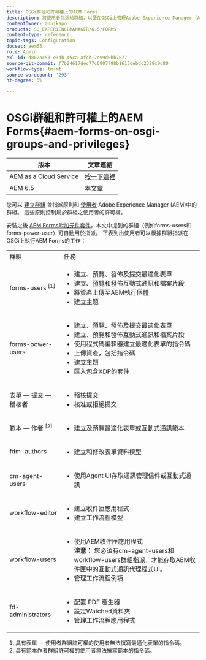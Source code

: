```yaml
---
title: OSGi群組和許可權上的AEM Forms
description: 將使用者指派給群組，以便在OSGi上管理Adobe Experience Manager (AEM) Forms
contentOwner: anujkapo
products: SG_EXPERIENCEMANAGER/6.5/FORMS
content-type: reference
topic-tags: Configuration
docset: aem65
role: Admin
exl-id: d802ac53-e3db-45ca-afcb-7e99d0bb7877
source-git-commit: f7b24617dec77c6907798b1615debdc2329c9d80
workflow-type: tm+mt
source-wordcount: '293'
ht-degree: 6%

---
```


# OSGi群組和許可權上的AEM Forms{#aem-forms-on-osgi-groups-and-privileges}

| 版本 | 文章連結 |
| -------- | ---------------------------- |
| AEM as a Cloud Service  | [按一下這裡](https://experienceleague.adobe.com/docs/experience-manager-cloud-service/content/forms/setup-configure-migrate/forms-groups-privileges-tasks.html) |
| AEM 6.5 | 本文章 |

您可以 [建立群組](/help/sites-administering/user-group-ac-admin.md#group-administration) 並指派原則和 [使用者](/help/sites-administering/user-group-ac-admin.md#user-administration) Adobe Experience Manager (AEM)中的群組。 這些原則控制屬於群組之使用者的許可權。

安裝之後 [AEM Forms附加元件套件](../../forms/using/installing-configuring-aem-forms-osgi.md)，本文中提到的群組（例如forms-users和forms-power-user）可自動用於指派。 下表列出使用者可以根據群組指派在OSGi上執行AEM Forms的工作：

<table>
 <tbody>
  <tr>
   <td>群組</td> 
   <td>任務</td> 
  </tr>
  <tr>
   <td>forms-users <sup>[1]</sup></td> 
   <td>
    <ul> 
     <li>建立、預覽、發佈及提交最適化表單</li> 
     <li>建立、預覽和發佈互動式通訊和檔案片段</li> 
     <li>將資產上傳至AEM執行個體</li> 
     <li>建立主題</li> 
    </ul> </td> 
  </tr>
  <tr>
   <td>forms-power-users</td> 
   <td>
    <ul> 
     <li>建立、預覽、發佈及提交最適化表單</li> 
     <li>建立、預覽和發佈互動式通訊和檔案片段</li> 
     <li>使用程式碼編輯器建立最適化表單的指令碼</li> 
     <li>上傳資產，包括指令碼</li> 
     <li>建立主題</li> 
     <li>匯入包含XDP的套件</li> 
    </ul> </td> 
  </tr>
  <tr>
   <td>表單 — 提交 — 稽核者</td> 
   <td>
    <ul> 
     <li>稽核提交</li> 
     <li>核准或拒絕提交</li> 
    </ul> </td> 
  </tr>
  <tr>
   <td>範本 — 作者 <sup>[2]</sup></td> 
   <td>
    <ul> 
     <li>建立及預覽最適化表單或互動式通訊範本</li> 
    </ul> </td> 
  </tr>
  <tr>
   <td><p>fdm-authors</p> </td> 
   <td>
    <ul> 
     <li>建立和修改表單資料模型</li> 
    </ul> </td> 
  </tr>
  <tr>
   <td>cm-agent-users</td> 
   <td>
    <ul> 
     <li>使用Agent UI存取通訊管理信件或互動式通訊</li> 
    </ul> </td> 
  </tr>
  <tr>
   <td><p>workflow-editor</p> </td> 
   <td>
    <ul> 
     <li>建立收件匣應用程式</li> 
     <li>建立工作流程模型</li> 
    </ul> </td> 
  </tr>
  <tr>
   <td>workflow-users</td> 
   <td>
    <ul> 
     <li>使用AEM收件匣應用程式<br /> <strong>注意： </strong>您必須有cm-agent-users和workflow-users群組指派，才能存取AEM收件匣中的互動式通訊代理程式UI。</li> 
     <li>管理工作流程例項</li> 
    </ul> </td> 
  </tr>
  <tr>
   <td>fd-administrators</td> 
   <td>
    <ul> 
     <li>配置 PDF 產生器</li> 
     <li>設定Watched資料夾</li> 
     <li>管理工作流程應用程式</li> 
    </ul> </td> 
  </tr>
 </tbody>
</table>

1. 具有表單 — 使用者群組許可權的使用者無法撰寫最適化表單的指令碼。
1. 具有範本作者群組許可權的使用者無法撰寫範本的指令碼。
